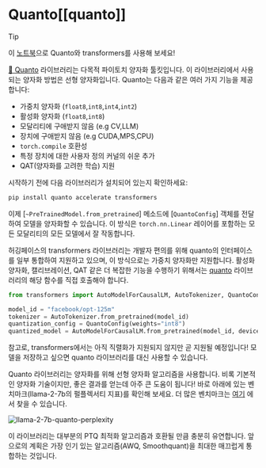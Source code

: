 <!--Copyright 2024 The HuggingFace Team. All rights reserved.

Licensed under the Apache License, Version 2.0 (the "License"); you may not use this file except in compliance with
the License. You may obtain a copy of the License at

http://www.apache.org/licenses/LICENSE-2.0

Unless required by applicable law or agreed to in writing, software distributed under the License is distributed on
an "AS IS" BASIS, WITHOUT WARRANTIES OR CONDITIONS OF ANY KIND, either express or implied. See the License for the
specific language governing permissions and limitations under the License.

⚠️ Note that this file is in Markdown but contain specific syntax for our doc-builder (similar to MDX) that may not be
rendered properly in your Markdown viewer.

-->

# Quanto[[quanto]]

> [!TIP]
> 이 [노트북](https://colab.research.google.com/drive/16CXfVmtdQvciSh9BopZUDYcmXCDpvgrT?usp=sharing)으로 Quanto와 transformers를 사용해 보세요!


[🤗 Quanto](https://github.com/huggingface/optimum-quanto) 라이브러리는 다목적 파이토치 양자화 툴킷입니다. 이 라이브러리에서 사용되는 양자화 방법은 선형 양자화입니다. Quanto는 다음과 같은 여러 가지 기능을 제공합니다:

- 가중치 양자화 (`float8`,`int8`,`int4`,`int2`)
- 활성화 양자화 (`float8`,`int8`)
- 모달리티에 구애받지 않음 (e.g CV,LLM)
- 장치에 구애받지 않음 (e.g CUDA,MPS,CPU)
- `torch.compile` 호환성
- 특정 장치에 대한 사용자 정의 커널의 쉬운 추가
- QAT(양자화를 고려한 학습) 지원
<!-- Add link to the blogpost -->

시작하기 전에 다음 라이브러리가 설치되어 있는지 확인하세요:

```bash
pip install quanto accelerate transformers
```

이제 [`~PreTrainedModel.from_pretrained`] 메소드에 [`QuantoConfig`] 객체를 전달하여 모델을 양자화할 수 있습니다. 이 방식은 `torch.nn.Linear` 레이어를 포함하는 모든 모달리티의 모든 모델에서 잘 작동합니다.

허깅페이스의 transformers 라이브러리는 개발자 편의를 위해 quanto의 인터페이스를 일부 통합하여 지원하고 있으며, 이 방식으로는 가중치 양자화만 지원합니다. 활성화 양자화, 캘리브레이션, QAT 같은 더 복잡한 기능을 수행하기 위해서는 [quanto](https://github.com/huggingface/optimum-quanto) 라이브러리의 해당 함수를 직접 호출해야 합니다.

```py
from transformers import AutoModelForCausalLM, AutoTokenizer, QuantoConfig

model_id = "facebook/opt-125m"
tokenizer = AutoTokenizer.from_pretrained(model_id)
quantization_config = QuantoConfig(weights="int8")
quantized_model = AutoModelForCausalLM.from_pretrained(model_id, device_map="cuda:0", quantization_config=quantization_config)
```

참고로, transformers에서는 아직 직렬화가 지원되지 않지만 곧 지원될 예정입니다! 
모델을 저장하고 싶으면 quanto 라이브러리를 대신 사용할 수 있습니다.

Quanto 라이브러리는 양자화를 위해 선형 양자화 알고리즘을 사용합니다. 비록 기본적인 양자화 기술이지만, 좋은 결과를 얻는데 아주 큰 도움이 됩니다! 바로 아래에 있는 벤치마크(llama-2-7b의 펄플렉서티 지표)를 확인해 보세요. 더 많은 벤치마크는 [여기](https://github.com/huggingface/quanto/tree/main/bench/generation) 에서 찾을 수 있습니다.

<div class="flex gap-4">
  <div>
    <img class="rounded-xl" src="https://huggingface.co/datasets/huggingface/documentation-images/resolve/main/quantization/NousResearch-Llama-2-7b-hf_Perplexity.png" alt="llama-2-7b-quanto-perplexity" />
  </div>
</div>

이 라이브러리는 대부분의 PTQ 최적화 알고리즘과 호환될 만큼 충분히 유연합니다. 앞으로의 계획은 가장 인기 있는 알고리즘(AWQ, Smoothquant)을 최대한 매끄럽게 통합하는 것입니다.